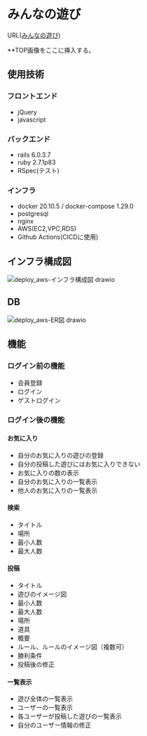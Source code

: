 # **みんなの遊び**

URL([みんなの遊び](https://ec2-54-64-100-9.ap-northeast-1.compute.amazonaws.com))

**TOP画像をここに挿入する。

## 使用技術

### フロントエンド

- jQuery
- javascript

### バックエンド

- rails 6.0.3.7
- ruby 2.7.1p83
- RSpec(テスト)

### インフラ

- docker 20.10.5 / docker-compose 1.29.0
- postgresql
- nginx
- AWS(EC2,VPC,RDS)
- Github Actions(CICDに使用)

## インフラ構成図

![deploy_aws-インフラ構成図 drawio](https://user-images.githubusercontent.com/72510245/135292458-5897c231-94e9-4d62-bf75-7e3b0fe9c596.png)

## DB

![deploy_aws-ER図 drawio](https://user-images.githubusercontent.com/72510245/135292649-265fb17a-75ef-4708-8047-3fa3660311d7.png)

## 機能

### ログイン前の機能

- 会員登録
- ログイン
- ゲストログイン

### ログイン後の機能

#### お気に入り

- 自分のお気に入りの遊びの登録
- 自分の投稿した遊びにはお気に入りできない
- お気に入りの数の表示
- 自分のお気に入りの一覧表示
- 他人のお気に入りの一覧表示

#### 検索

- タイトル
- 場所
- 最小人数
- 最大人数

#### 投稿

- タイトル
- 遊びのイメージ図
- 最小人数
- 最大人数
- 場所
- 道具
- 概要
- ルール、ルールのイメージ図（複数可）
- 勝利条件
- 投稿後の修正

#### 一覧表示

- 遊び全体の一覧表示
- ユーザーの一覧表示
- 各ユーザーが投稿した遊びの一覧表示
- 自分のユーザー情報の修正
